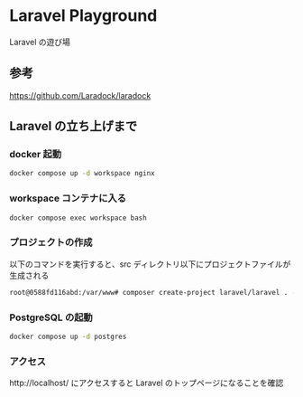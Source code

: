 # Laravel Playground
Laravel の遊び場

## 参考

https://github.com/Laradock/laradock

## Laravel の立ち上げまで
### docker 起動
```bash
docker compose up -d workspace nginx
```

### workspace コンテナに入る
```bash
docker compose exec workspace bash
```
### プロジェクトの作成
以下のコマンドを実行すると、src ディレクトリ以下にプロジェクトファイルが生成される
```bash
root@0588fd116abd:/var/www# composer create-project laravel/laravel . --prefer-dist
```

### PostgreSQL の起動
```bash
docker compose up -d postgres
```


### アクセス
http://localhost/ にアクセスすると Laravel のトップページになることを確認


